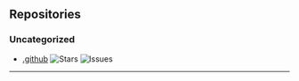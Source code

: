 ## Repositories

<!-- REPO-LIST-START -->
### Uncategorized

- [.github](https://github.com/digidecks/.github) ![Stars](https://img.shields.io/github/stars/digidecks/.github?style=social) ![Issues](https://img.shields.io/github/issues/digidecks/.github)

<!-- REPO-LIST-END -->

---
